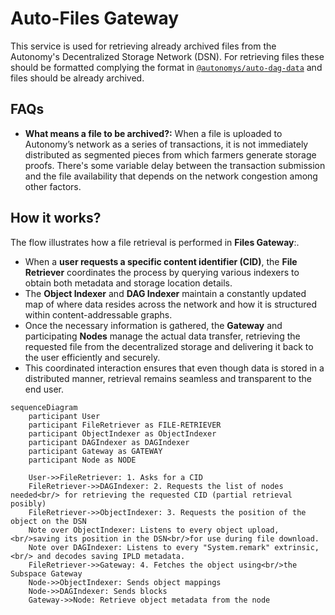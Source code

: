 # Auto-Files Gateway

This service is used for retrieving already archived files from the Autonomy's Decentralized Storage Network (DSN). For retrieving files these should be formatted complying the format in [`@autonomys/auto-dag-data`](https://www.npmjs.com/package/@autonomys/auto-dag-data) and files should be already archived.

## FAQs

- **What means a file to be archived?:** When a file is uploaded to Autonomy’s network as a series of transactions, it is not immediately distributed as segmented pieces from which farmers generate storage proofs. There's some variable delay between the transaction submission and the file availability that depends on the network congestion among other factors.

## How it works?

The flow illustrates how a file retrieval is performed in **Files Gateway**:.

- When a **user requests a specific content identifier (CID)**, the **File Retriever** coordinates the process by querying various indexers to obtain both metadata and storage location details.
- The **Object Indexer** and **DAG Indexer** maintain a constantly updated map of where data resides across the network and how it is structured within content-addressable graphs.
- Once the necessary information is gathered, the **Gateway** and participating **Nodes** manage the actual data transfer, retrieving the requested file from the decentralized storage and delivering it back to the user efficiently and securely.
- This coordinated interaction ensures that even though data is stored in a distributed manner, retrieval remains seamless and transparent to the end user.

```mermaid
sequenceDiagram
    participant User
    participant FileRetriever as FILE-RETRIEVER
    participant ObjectIndexer as ObjectIndexer
    participant DAGIndexer as DAGIndexer
    participant Gateway as GATEWAY
    participant Node as NODE

    User->>FileRetriever: 1. Asks for a CID
    FileRetriever->>DAGIndexer: 2. Requests the list of nodes needed<br/> for retrieving the requested CID (partial retrieval posibly)
    FileRetriever->>ObjectIndexer: 3. Requests the position of the object on the DSN
    Note over ObjectIndexer: Listens to every object upload,<br/>saving its position in the DSN<br/>for use during file download.
    Note over DAGIndexer: Listens to every "System.remark" extrinsic,<br/> and decodes saving IPLD metadata.
    FileRetriever->>Gateway: 4. Fetches the object using<br/>the Subspace Gateway
    Node->>ObjectIndexer: Sends object mappings
    Node->>DAGIndexer: Sends blocks
    Gateway->>Node: Retrieve object metadata from the node
```
